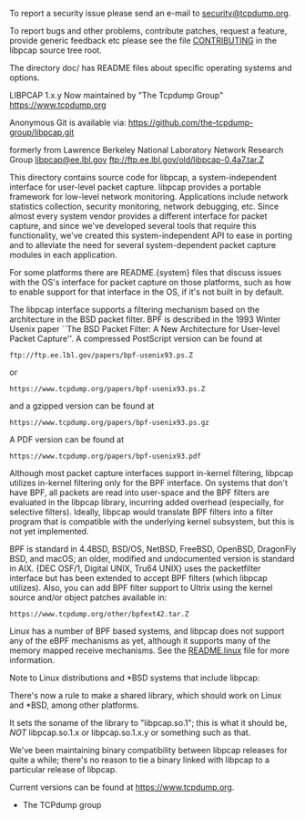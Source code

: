To report a security issue please send an e-mail to security@tcpdump.org.

To report bugs and other problems, contribute patches, request a
feature, provide generic feedback etc please see the file
[CONTRIBUTING](CONTRIBUTING.md) in the libpcap source tree root.

The directory doc/ has README files about specific operating systems and
options.

LIBPCAP 1.x.y
Now maintained by "The Tcpdump Group"
https://www.tcpdump.org

Anonymous Git is available via:
        https://github.com/the-tcpdump-group/libpcap.git

formerly from 	Lawrence Berkeley National Laboratory
		Network Research Group <libpcap@ee.lbl.gov>
		ftp://ftp.ee.lbl.gov/old/libpcap-0.4a7.tar.Z

This directory contains source code for libpcap, a system-independent
interface for user-level packet capture.  libpcap provides a portable
framework for low-level network monitoring.  Applications include
network statistics collection, security monitoring, network debugging,
etc.  Since almost every system vendor provides a different interface
for packet capture, and since we've developed several tools that
require this functionality, we've created this system-independent API
to ease in porting and to alleviate the need for several
system-dependent packet capture modules in each application.

For some platforms there are README.{system} files that discuss issues
with the OS's interface for packet capture on those platforms, such as
how to enable support for that interface in the OS, if it's not built in
by default.

The libpcap interface supports a filtering mechanism based on the
architecture in the BSD packet filter.  BPF is described in the 1993
Winter Usenix paper ``The BSD Packet Filter: A New Architecture for
User-level Packet Capture''.  A compressed PostScript version can be
found at

	ftp://ftp.ee.lbl.gov/papers/bpf-usenix93.ps.Z

or

	https://www.tcpdump.org/papers/bpf-usenix93.ps.Z

and a gzipped version can be found at

	https://www.tcpdump.org/papers/bpf-usenix93.ps.gz

A PDF version can be found at

	https://www.tcpdump.org/papers/bpf-usenix93.pdf

Although most packet capture interfaces support in-kernel filtering,
libpcap utilizes in-kernel filtering only for the BPF interface.
On systems that don't have BPF, all packets are read into user-space
and the BPF filters are evaluated in the libpcap library, incurring
added overhead (especially, for selective filters).  Ideally, libpcap
would translate BPF filters into a filter program that is compatible
with the underlying kernel subsystem, but this is not yet implemented.

BPF is standard in 4.4BSD, BSD/OS, NetBSD, FreeBSD, OpenBSD, DragonFly
BSD, and macOS; an older, modified and undocumented version is standard
in AIX.  {DEC OSF/1, Digital UNIX, Tru64 UNIX} uses the packetfilter
interface but has been extended to accept BPF filters (which libpcap
utilizes).  Also, you can add BPF filter support to Ultrix using the
kernel source and/or object patches available in:

	https://www.tcpdump.org/other/bpfext42.tar.Z

Linux has a number of BPF based systems, and libpcap does not support
any of the eBPF mechanisms as yet, although it supports many of the
memory mapped receive mechanisms.
See the [README.linux](doc/README.linux.md) file for more information.

Note to Linux distributions and *BSD systems that include libpcap:

There's now a rule to make a shared library, which should work on Linux
and *BSD, among other platforms.

It sets the soname of the library to "libpcap.so.1"; this is what it
should be, *NOT* libpcap.so.1.x or libpcap.so.1.x.y or something such as
that.

We've been maintaining binary compatibility between libpcap releases for
quite a while; there's no reason to tie a binary linked with libpcap to
a particular release of libpcap.

Current versions can be found at https://www.tcpdump.org.

 - The TCPdump group
